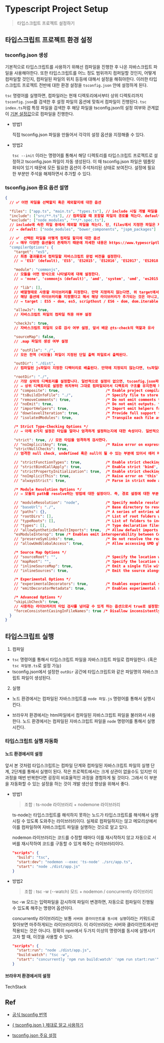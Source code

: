 # Typescript Project Setup

> 타입스크립트 프로젝트 설정하기

## 타입스크립트 프로젝트 환경 설정

### tsconfig.json 생성

기본적으로 타입스크립트를 사용하기 위해선 컴파일을 진행한 후 나온 자바스크립트 파일을 사용해야한다. 또한 타입스크립트를 어느 정도 범위까지 컴퍼일할 것인지, 어떻게 컴파일할 것인지, 컴파일된 파일의 위치 등등에 대해서 설정을 해줘야한다. 이러한 타입스크립트 프로젝트 전반에 대한 환경 설정을 `tsconfig.json` 안에 설정하게 된다.

`tsc` 명령어를 실행하면, 컴파일러는 현재 디렉토리에서부터 상위 디렉토리까지 `tsconfig.json`를 검색한 후 설정 파일의 옵션에 맞춰서 컴파일이 진행된다. `tsc index.ts`처럼 특정 파일을 검색한 후 해당 파일을 tsconfig.json의 설정 여부와 관계없이 <u>기본 설정값</u>으로 컴파일을 진행한다.

- 방법1

  직접 tsconfig.json 파일을 만들어서 각각의 설정 옵션을 지정해줄 수 있다.

- 방법2

  `tsc --init` 이라는 명령어를 통해서 해당 디렉토리를 타입스크립트 프로젝트로 설정하고 tsconfig.json 파일이 자동 생성된다. 이 때 tsconfig.json 파일은 템플릿화되어 있기 때문에 모든 필요한 옵션이 주석처리된 상태로 보여진다. 설정에 필요한 부분만 주석을 해제하면서 추가할 수 있다.

### tsconfig.json 중요 옵션 설명

```json
{
  // ✅ 어떤 파일을 선택할지 혹은 제외할지에 대한 옵션

  "files": ["app.ts", "main.ts", "types.ts"], // include 시킬 개별 파일을 지정할 수 있다. 일반적으로 아래 include 옵션을 사용하기 때문에 잘 사용하지 않을 것 같다.(개인적인 생각)
  "include": ["src/**.ts"], // 컴파일할 때 포함할 파일의 경로를 적는다. default값은  [**/*] 이다.
  "exclude": ["node_modules", "**/*.spec.ts"],
  // include에 속한 파일 중에서 제외할 파일을 적는다. 단, files에서 지정한 파일은 제외되지 않는다.
  // → default: ["node_modules", "bower_components", "jspm_packages"]

  // ✅  선택된 파일을 어떻게 컴파일 할지에 대한 옵션
  // → 매우 다양한 옵션들이 존재하기 때문에 자세한 내용은 https://www.typescriptlang.org/tsconfig/ 공식문서를 참고하는걸 추천한다. 여기서는 중요하거나 대표적인 옵션에 대해서만 정리한다.
  "compilerOptions": {
    "target": "es5",
    // 최종 결과물로서 컴파일할 자바스크립트 문법 버전을 설정한다.
    // → 'ES3' (default), 'ES5', 'ES2015', 'ES2016', 'ES2017', 'ES2018', 'ES2019', 'ES2020', or 'ESNEXT' ...

    "module": "commonjs",
    // 모듈을 어떤 방식으로 나타낼지에 대해 설정한다.
    // → 'none', 'commonjs (default)', 'amd', 'system', 'umd', 'es2015', 'es2020', or 'ESNext'

    // "lib": [],
    // 배열형태로 사용할 라이브러리를 지정한다. 만약 지정하지 않는다면, 위 target에서 지정한 자바스크립트(ECMAScript)의 버전에 따라 기본값이 정의한다.
    // 해당 옵션에 라이브러리를 지정했다고 해서 해당 라이브러리가 추가되는 것은 아니고, 지정한 라이브러리를 사용하겠다는 의미로서 컴파일시 해당 라이브러리를 찾게 되는 것.
    // → target : ES5 - dom, es5, scripthost / ES6 - dom, dom.iterable, es6, scripthost

    "allowJs": true,
    // 자바스크립트 파일의 컴파일 허용 여부 설정

    "checkJs": true,
    // 자바스크립트 파일의 오류 검사 여부 설정, 앞서 배운 @ts-check의 역할과 유사

    "sourceMap": false,
    // .map 파일의 생성 여부 설정

    // "outFile": "./",
    // 모든 전역 (비모듈) 파일이 지정된 단일 출력 파일로서 출력된다.

    "outDir": "./dist",
    // 컴파일된 js파일이 지정한 디렉터리로 배출된다. 만약에 지정되지 않는다면, ts파일이 있는 동일한 디렉터리에 js파일이 생성된다.

    "rootDir": "./",
    // 가장 상위의 디렉토리를 설정합니다. 일반적으로 설정이 없으면, tsconfig.json파일이 존재하는 곳을 루트 디렉토리로 인식한다.
    // → 상위 디렉토리로 설정한 위치부터 그대로 컴파일되어서 디렉토리 구조를 유지한채 파일만 컴파일되어서 outDir에 위치하게 된다.
    // "composite": true,                     /* Enable project compilation */
    // "tsBuildInfoFile": "./",               /* Specify file to store incremental compilation information */
    // "removeComments": true,                /* Do not emit comments to output. */
    // "noEmit": true,                        /* Do not emit outputs. */
    // "importHelpers": true,                 /* Import emit helpers from 'tslib'. */
    // "downlevelIteration": true,            /* Provide full support for iterables in 'for-of', spread, and destructuring when targeting 'ES5' or 'ES3'. */
    // "isolatedModules": true,               /* Transpile each file as a separate module (similar to 'ts.transpileModule'). */

    /* Strict Type-Checking Options */
    // → 아래 8가지 설정은 타입을 얼마나 엄격하게 설정하는지에 대한 속성이다. 일반적으로 strict 설정이 true로 권장된다.

    "strict": true, // 모든 타입을 엄격하게 검사한다.
    // "noImplicitAny": true,                 /* Raise error on expressions and declarations with an implied 'any' type. */
    "strictNullChecks": true,
    // 엄격한 null check, undefined 혹은 null이 될 수 있는 부분에 있어서 에러 메세지를 보여준다.

    // "strictFunctionTypes": true,           /* Enable strict checking of function types. */
    // "strictBindCallApply": true,           /* Enable strict 'bind', 'call', and 'apply' methods on functions. */
    // "strictPropertyInitialization": true,  /* Enable strict checking of property initialization in classes. */
    // "noImplicitThis": true,                /* Raise error on 'this' expressions with an implied 'any' type. */
    // "alwaysStrict": true,                  /* Parse in strict mode and emit "use strict" for each source file. */

    /* Module Resolution Options */
    // → 모듈의 path를 resolve하는 방법에 대한 설정이다. 즉, 경로 설정에 대한 부분이다.

    // "moduleResolution": "node",            /* Specify module resolution strategy: 'node' (Node.js) or 'classic' (TypeScript pre-1.6). */
    // "baseUrl": "./",                       /* Base directory to resolve non-absolute module names. */
    // "paths": {},                           /* A series of entries which re-map imports to lookup locations relative to the 'baseUrl'. */
    // "rootDirs": [],                        /* List of root folders whose combined content represents the structure of the project at runtime. */
    // "typeRoots": [],                       /* List of folders to include type definitions from. */
    // "types": [],                           /* Type declaration files to be included in compilation. */
    // "allowSyntheticDefaultImports": true,  /* Allow default imports from modules with no default export. This does not affect code emit, just typechecking. */
    "esModuleInterop": true /* Enables emit interoperability between CommonJS and ES Modules via creation of namespace objects for all imports. Implies 'allowSyntheticDefaultImports'. */,
    // "preserveSymlinks": true,              /* Do not resolve the real path of symlinks. */
    // "allowUmdGlobalAccess": true,          /* Allow accessing UMD globals from modules. */

    /* Source Map Options */
    // "sourceRoot": "",                      /* Specify the location where debugger should locate TypeScript files instead of source locations. */
    // "mapRoot": "",                         /* Specify the location where debugger should locate map files instead of generated locations. */
    // "inlineSourceMap": true,               /* Emit a single file with source maps instead of having a separate file. */
    // "inlineSources": true,                 /* Emit the source alongside the sourcemaps within a single file; requires '--inlineSourceMap' or '--sourceMap' to be set. */

    /* Experimental Options */
    // "experimentalDecorators": true,        /* Enables experimental support for ES7 decorators. */
    // "emitDecoratorMetadata": true,         /* Enables experimental support for emitting type metadata for decorators. */

    /* Advanced Options */
    "skipLibCheck": true,
    // 사용하는 라이브러리의 타입 검사를 넘어갈 수 있게 하는 옵션으로서 true로 설정함으로서 컴파일하는 시간을 줄일 수 있다.
    "forceConsistentCasingInFileNames": true /* Disallow inconsistently-cased references to the same file. */
  }
}
```

## 타입스크립트 실행

1. 컴파일

- `tsc` 명령어를 통해서 타입스크립트 파일을 자바스크립트 파일로 컴파일한다. (혹은 `tsc 파일명.ts`로 설정 가능)
- tsconfig.json에서 설정한 `outDir` 공간에 타입스크립트와 같은 파일명의 자바스크립트 파일이 생성된다.

2. 실행

- 노드 환경에서는 컴파일된 자바스크립트를 `node 파일.js` 명령어를 통해서 실행시킨다.

- 브라우저 환경에서는 html파일에서 컴파일된 자바스크립트 파일을 불러와서 사용한다. 노드 환경에서는 컴파일된 자바스크립트 파일을 `node` 명령어를 통해서 실행시킨다.

### 타입스크립트 실행 자동화

#### 노드 환경에서의 설정

앞서 본 것처럼 타입스크립트는 컴파일 단계와 컴파일된 자바스크립트 파일의 실행 단계, 2단계를 통해서 실행이 된다. 작은 프로젝트에서는 크게 상관이 없을수도 있지만 이 과정을 매번 반복한다면 굉장히 비효율적인 과정을 경험하게 될 것이다. 그래서 이 부분을 자동화할 수 있는 설정을 하는 것이 개발 생산성 향상을 위해서 좋다.

- 방법1

  > 조합 : ts-node 라이브러리 + nodemone 라이브러리

  ts-node는 타입스크립트를 해석하지 못하는 노드가 타입스크립트를 해석해서 실행시킬 수 있도록 도와주는 라이브러리이다. 실제로 컴파일하지는 않고 메모리상에서 이를 컴파일하여 자바스크립트 파일을 실행하는 것으로 알고 있다.

  nodemon 라이브러리는 코드를 수정할 때마다 이를 재시작하지 않고 자동으로 서버를 재시작하여 코드를 구동할 수 있게 해주는 라이브러리이다.

  ```json
  "scripts": {
    "build": "tsc",
    "start:dev": "nodemon --exec 'ts-node' ./src/app.ts",
    "start": "node ./dist/app.js"
  }
  ```

- 방법2

  > 조합 : tsc -w (--watch) 모드 + nodemon / concurrently 라이브러리

  tsc -w 모드는 입력파일을 감시하여 파일이 변경하면, 자동으로 컴파일이 진행될 수 있도록 해주는 명령어 옵션이다.

  concurrently 라이브러리는 보통 `서버와 클라이언트를 동시에 실행`이라는 키워드로 찾아보면 마주하게되는 라이브러리이다. 이 라이브러라는 서버와 클라이언트에서만 적용되는 것은 아니다. 정확히 npm에서 두가지 이상의 명령어를 동시에 실행시키고자 할 때, 이것을 사용할 수 있다.

  ```json
  "scripts": {
    "start:run": "node ./dist/app.js",
    "build:watch": "tsc -w",
    "start": "concurrently 'npm run build:watch' 'npm run start:run'"
  }
  ```

#### 브라우저 환경에서의 설정

TechStack

## Ref

- [공식 tsconfig 번역](https://www.typescriptlang.org/ko/tsconfig)

- [{ tsconfig.json } 제대로 알고 사용하기](https://velog.io/@sooran/tsconfig.json-%EC%A0%9C%EB%8C%80%EB%A1%9C-%EC%95%8C%EA%B3%A0-%EC%82%AC%EC%9A%A9%ED%95%98%EA%B8%B0)

- [tsconfig.json 주요 설정](https://kay0426.tistory.com/69#recentComments)
